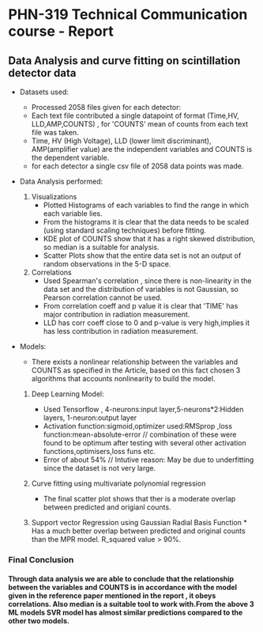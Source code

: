 # PHN-319 Technical Communication course -  Report

## Data Analysis and curve fitting on scintillation detector data

* Datasets used:
	- Processed 2058 files given for each detector: 
	- Each text file contributed a single datapoint of format (Time,HV, LLD,AMP,COUNTS) , for 'COUNTS' mean of counts from each text file was taken.
	- Time, HV (High Voltage), LLD (lower limit discriminant), AMP(amplifier value) are the independent variables and COUNTS is the dependent variable.
	- for each detector a single csv file of 2058 data points was made.

* Data Analysis performed:
	1. Visualizations
		- Plotted Histograms of each variables to find the range in which each variable lies.
		- From the histograms it is clear that the data needs to be scaled (using standard scaling techniques) before fitting.
		- KDE plot of COUNTS show that it has a right skewed distribution, so median is a suitable for analysis.
		- Scatter Plots show that the entire data set is not an output of random observations in the 5-D space.
	2. Correlations
		- Used Spearman's correlation , since there is non-linearity in the data set and the distribution of variables is not Gaussian, so Pearson correlation cannot be used.
		- From correlation coeff and p value it is clear that 'TIME' has major contribution in radiation measurement.
		- LLD has corr coeff close to 0 and p-value is very high,implies it has less contribution in radiation measurement.
* Models:
	- There exists a nonlinear relationship between the variables and COUNTS as specified in the Article, based on this fact chosen 3 algorithms that accounts nonlinearity to build the model.
	
	1. Deep Learning Model:
		* Used Tensorflow , 4-neurons:input layer,5-neurons*2:Hidden layers, 1-neuron:output layer
	   	* Activation function:sigmoid,optimizer used:RMSprop ,loss function:mean-absolute-error // combination of these were found to be optimum after testing with several other activation functions,optimisers,loss funs etc.
	    * Error of about 54% // Intutive reason: May be due to underfitting since the dataset is not very large.
	
	2. Curve fitting using multivariate polynomial regression
	   * The final scatter plot shows that ther is a moderate overlap between predicted and origianl counts.
	
	3. Support vector Regression using Gaussian Radial Basis Function
	  * Has a much better overlap between predicted and original counts than the MPR model. R_squared value > 90%.

<h3>Final Conclusion</h3>

#### Through data analysis we are able to conclude that the relationship between the variables and COUNTS is in accordance with the model given in the reference paper mentioned in the report , it obeys correlations. Also median is a suitable tool to work with.From the above 3 ML models SVR model has almost similar predictions compared to the other two models.